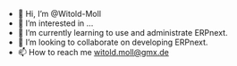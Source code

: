 - 👋 Hi, I’m @Witold-Moll
- 👀 I’m interested in ...
- 🌱 I’m currently learning to use and administrate ERPnext.
- 💞️ I’m looking to collaborate on developing ERPnext.
- 📫 How to reach me witold.moll@gmx.de

<!---
Witold-Moll/Witold-Moll is a ✨ special ✨ repository because its `README.md` (this file) appears on your GitHub profile.
You can click the Preview link to take a look at your changes.
--->
